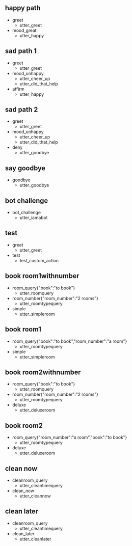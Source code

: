 ## happy path
* greet
  - utter_greet
* mood_great
  - utter_happy

## sad path 1
* greet
  - utter_greet
* mood_unhappy
  - utter_cheer_up
  - utter_did_that_help
* affirm
  - utter_happy

## sad path 2
* greet
  - utter_greet
* mood_unhappy
  - utter_cheer_up
  - utter_did_that_help
* deny
  - utter_goodbye

## say goodbye
* goodbye
  - utter_goodbye

## bot challenge
* bot_challenge
  - utter_iamabot


## test
* greet
  - utter_greet
* test
  - test_custom_action

## book room1withnumber
* room_query{"book":"to book"}
  - utter_roomquery
* room_number{"room_number":"2 rooms"}
  - utter_roomtypequery
* simple
  - utter_simpleroom


## book room1
* room_query{"book":"to book","room_number":"a room"}
  - utter_roomtypequery
* simple
  - utter_simpleroom

## book room2withnumber
* room_query{"book":"to book"}
  - utter_roomquery
* room_number{"room_number":"2 rooms"}
  - utter_roomtypequery
* deluxe
  - utter_deluxeroom

## book room2
* room_query{"room_number":"a room","book":"to book"}
  - utter_roomtypequery
* deluxe
  - utter_deluxeroom

## clean now
* cleanroom_query
  - utter_cleantimequery
* clean_now
  - utter_cleannow

## clean later
* cleanroom_query
  - utter_cleantimequery
* clean_later
  - utter_cleanlater